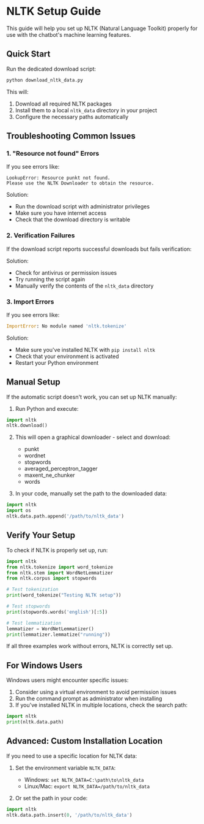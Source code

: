 # NLTK Setup Guide

This guide will help you set up NLTK (Natural Language Toolkit) properly for use with the chatbot's machine learning features.

## Quick Start

Run the dedicated download script:

```bash
python download_nltk_data.py
```

This will:
1. Download all required NLTK packages
2. Install them to a local `nltk_data` directory in your project
3. Configure the necessary paths automatically

## Troubleshooting Common Issues

### 1. "Resource not found" Errors

If you see errors like:
```
LookupError: Resource punkt not found.
Please use the NLTK Downloader to obtain the resource.
```

Solution:
- Run the download script with administrator privileges
- Make sure you have internet access
- Check that the download directory is writable

### 2. Verification Failures

If the download script reports successful downloads but fails verification:

Solution:
- Check for antivirus or permission issues
- Try running the script again
- Manually verify the contents of the `nltk_data` directory

### 3. Import Errors

If you see errors like:
```python
ImportError: No module named 'nltk.tokenize'
```

Solution:
- Make sure you've installed NLTK with `pip install nltk`
- Check that your environment is activated
- Restart your Python environment

## Manual Setup

If the automatic script doesn't work, you can set up NLTK manually:

1. Run Python and execute:
```python
import nltk
nltk.download()
```

2. This will open a graphical downloader - select and download:
   - punkt
   - wordnet
   - stopwords
   - averaged_perceptron_tagger
   - maxent_ne_chunker
   - words

3. In your code, manually set the path to the downloaded data:
```python
import nltk
import os
nltk.data.path.append('/path/to/nltk_data')
```

## Verify Your Setup

To check if NLTK is properly set up, run:

```python
import nltk
from nltk.tokenize import word_tokenize
from nltk.stem import WordNetLemmatizer
from nltk.corpus import stopwords

# Test tokenization
print(word_tokenize("Testing NLTK setup"))

# Test stopwords
print(stopwords.words('english')[:5])

# Test lemmatization
lemmatizer = WordNetLemmatizer()
print(lemmatizer.lemmatize("running"))
```

If all three examples work without errors, NLTK is correctly set up.

## For Windows Users

Windows users might encounter specific issues:

1. Consider using a virtual environment to avoid permission issues
2. Run the command prompt as administrator when installing
3. If you've installed NLTK in multiple locations, check the search path:
```python
import nltk
print(nltk.data.path)
```

## Advanced: Custom Installation Location

If you need to use a specific location for NLTK data:

1. Set the environment variable `NLTK_DATA`:
   - Windows: `set NLTK_DATA=C:\path\to\nltk_data`
   - Linux/Mac: `export NLTK_DATA=/path/to/nltk_data`

2. Or set the path in your code:
```python
import nltk
nltk.data.path.insert(0, '/path/to/nltk_data')
```